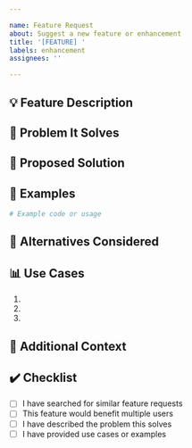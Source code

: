 ```yaml
---

name: Feature Request
about: Suggest a new feature or enhancement
title: '[FEATURE] '
labels: enhancement
assignees: ''

---
```


## 💡 Feature Description
<!-- A clear and concise description of the feature you'd like to see -->



## 🎯 Problem It Solves
<!-- Is your feature request related to a problem? Please describe. -->
<!-- Example: "I'm always frustrated when..." -->



## 🔧 Proposed Solution
<!-- How would you like this feature to work? -->



## 🌟 Examples
<!-- If applicable, provide examples of how this feature would be used -->

```python
# Example code or usage
```

## 🔄 Alternatives Considered
<!-- Have you considered any alternative solutions? -->



## 📊 Use Cases
<!-- Describe specific scenarios where this feature would be helpful -->

1. 
2. 
3. 

## 📝 Additional Context
<!-- Add any other context, screenshots, or mockups about the feature request -->



## ✔️ Checklist

- [ ] I have searched for similar feature requests
- [ ] This feature would benefit multiple users
- [ ] I have described the problem this solves
- [ ] I have provided use cases or examples